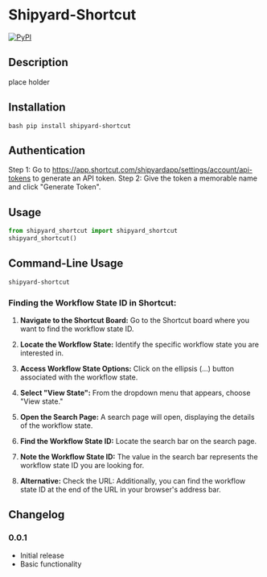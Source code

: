 # Shipyard-Shortcut
[![PyPI](https://img.shields.io/pypi/v/package-name.svg)](https://pypi.org/project/shipyard-shorcut/)
## Description
place holder

## Installation
```bash pip install shipyard-shortcut```

## Authentication
Step 1: Go to https://app.shortcut.com/shipyardapp/settings/account/api-tokens to generate an API token.
Step 2: Give the token a memorable name and click "Generate Token".

## Usage
```python
from shipyard_shortcut import shipyard_shortcut
shipyard_shortcut()
```
## Command-Line Usage
```bash
shipyard-shortcut
```
### Finding the Workflow State ID in Shortcut:
1. **Navigate to the Shortcut Board:** Go to the Shortcut board where you want to find the workflow state ID.

2. **Locate the Workflow State:** Identify the specific workflow state you are interested in.

3. **Access Workflow State Options:** Click on the ellipsis (...) button associated with the workflow state.

4. **Select "View State":** From the dropdown menu that appears, choose "View state."

5. **Open the Search Page:** A search page will open, displaying the details of the workflow state.

6. **Find the Workflow State ID:** Locate the search bar on the search page.

7. **Note the Workflow State ID:** The value in the search bar represents the workflow state ID you are looking for.

8. **Alternative:** Check the URL: Additionally, you can find the workflow state ID at the end of the URL in your browser's address bar.





## Changelog
### 0.0.1
- Initial release
- Basic functionality

